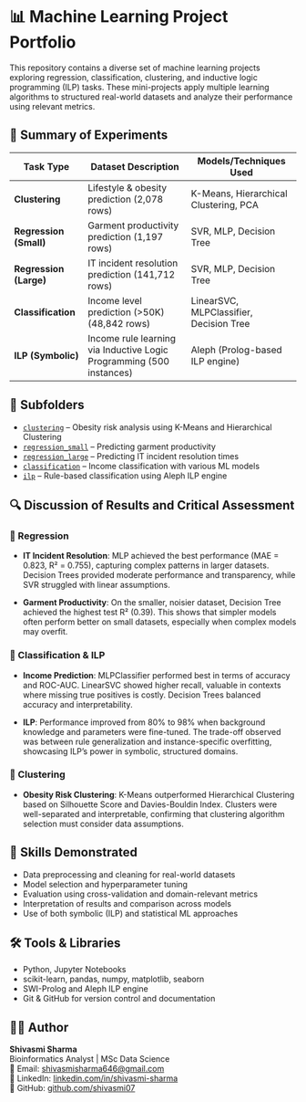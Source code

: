 # 📊 Machine Learning Project Portfolio

This repository contains a diverse set of machine learning projects exploring regression, classification, clustering, and inductive logic programming (ILP) tasks. These mini-projects apply multiple learning algorithms to structured real-world datasets and analyze their performance using relevant metrics.


## 🔢 Summary of Experiments

| Task Type              | Dataset Description                                                  | Models/Techniques Used                  |
| ---------------------- | -------------------------------------------------------------------- | --------------------------------------- |
| **Clustering**         | Lifestyle & obesity prediction (2,078 rows)                          | K-Means, Hierarchical Clustering, PCA   |
| **Regression (Small)** | Garment productivity prediction (1,197 rows)                         | SVR, MLP, Decision Tree                 |
| **Regression (Large)** | IT incident resolution prediction (141,712 rows)                     | SVR, MLP, Decision Tree                 |
| **Classification**     | Income level prediction (>50K) (48,842 rows)                         | LinearSVC, MLPClassifier, Decision Tree |
| **ILP (Symbolic)**     | Income rule learning via Inductive Logic Programming (500 instances) | Aleph (Prolog-based ILP engine)         |


## 📅 Subfolders

* [`clustering`](./clustering) – Obesity risk analysis using K-Means and Hierarchical Clustering
* [`regression_small`](./regression_small) – Predicting garment productivity
* [`regression_large`](./regression_large) – Predicting IT incident resolution times
* [`classification`](./classification) – Income classification with various ML models
* [`ilp`](./ilp) – Rule-based classification using Aleph ILP engine


## 🔍 Discussion of Results and Critical Assessment

### 🔄 Regression

* **IT Incident Resolution**: MLP achieved the best performance (MAE = 0.823, R² = 0.755), capturing complex patterns in larger datasets. Decision Trees provided moderate performance and transparency, while SVR struggled with linear assumptions.

* **Garment Productivity**: On the smaller, noisier dataset, Decision Tree achieved the highest test R² (0.39). This shows that simpler models often perform better on small datasets, especially when complex models may overfit.

### 🧠 Classification & ILP

* **Income Prediction**: MLPClassifier performed best in terms of accuracy and ROC-AUC. LinearSVC showed higher recall, valuable in contexts where missing true positives is costly. Decision Trees balanced accuracy and interpretability.

* **ILP**: Performance improved from 80% to 98% when background knowledge and parameters were fine-tuned. The trade-off observed was between rule generalization and instance-specific overfitting, showcasing ILP’s power in symbolic, structured domains.

### 🔎 Clustering

* **Obesity Risk Clustering**: K-Means outperformed Hierarchical Clustering based on Silhouette Score and Davies-Bouldin Index. Clusters were well-separated and interpretable, confirming that clustering algorithm selection must consider data assumptions.


## 💪 Skills Demonstrated

* Data preprocessing and cleaning for real-world datasets
* Model selection and hyperparameter tuning
* Evaluation using cross-validation and domain-relevant metrics
* Interpretation of results and comparison across models
* Use of both symbolic (ILP) and statistical ML approaches


## 🛠️ Tools & Libraries

* Python, Jupyter Notebooks
* scikit-learn, pandas, numpy, matplotlib, seaborn
* SWI-Prolog and Aleph ILP engine
* Git & GitHub for version control and documentation

## 👩‍💻 Author

**Shivasmi Sharma**  
Bioinformatics Analyst | MSc Data Science  
📧 Email: [shivasmisharma646@gmail.com](mailto:shivasmisharma646@gmail.com)  
🔗 LinkedIn: [linkedin.com/in/shivasmi-sharma](https://www.linkedin.com/in/shivasmi-sharma)  
🐙 GitHub: [github.com/shivasmi07](https://github.com/shivasmi07)

